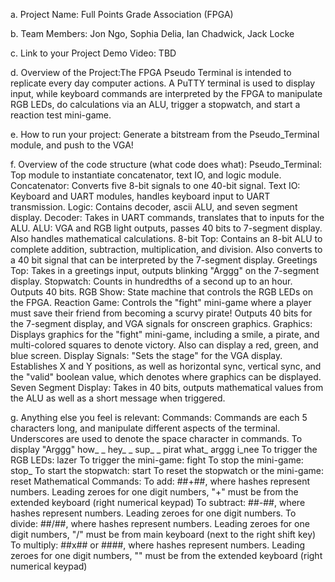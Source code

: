 a. Project Name: Full Points Grade Association (FPGA)

b. Team Members: Jon Ngo, Sophia Delia, Ian Chadwick, Jack Locke

c. Link to your Project Demo Video: TBD

d. Overview of the Project:The FPGA Pseudo Terminal is intended to replicate every day computer actions. A PuTTY terminal is used to display input, while keyboard commands are interpreted by the FPGA to manipulate RGB LEDs, do calculations via an ALU, trigger a stopwatch, and start a reaction test mini-game. 

e. How to run your project: Generate a bitstream from the Pseudo_Terminal module, and push to the VGA!

f. Overview of the code structure (what code does what): 
Pseudo_Terminal: Top module to instantiate concatenator, text IO, and logic module.
Concatenator: Converts five 8-bit signals to one 40-bit signal.
Text IO: Keyboard and UART modules, handles keyboard input to UART transmission.
Logic: Contains decoder, ascii ALU, and seven segment display.
Decoder: Takes in UART commands, translates that to inputs for the ALU.
ALU: VGA and RGB light outputs, passes 40 bits to 7-segment display. Also handles mathematical calculations.
8-bit Top: Contains an 8-bit ALU to complete addition, subtraction, multiplication, and division. Also converts to a 40 bit signal that can be interpreted by the 7-segment display.
Greetings Top: Takes in a greetings input, outputs blinking "Arggg" on the 7-segment display.
Stopwatch: Counts in hundredths of a second up to an hour. Outputs 40 bits. 
RGB Show: State machine that controls the RGB LEDs on the FPGA.
Reaction Game: Controls the "fight" mini-game where a player must save their friend from becoming a scurvy pirate! Outputs 40 bits for the 7-segment display, and VGA signals for onscreen graphics. 
Graphics: Displays graphics for the "fight" mini-game, including a smile, a pirate, and multi-colored squares to denote victory. Also can display a red, green, and blue screen.
Display Signals: "Sets the stage" for the VGA display. Establishes X and Y positions, as well as horizontal sync, vertical sync, and the "valid" boolean value, which denotes where graphics can be displayed. 
Seven Segment Display: Takes in 40 bits, outputs mathematical values from the ALU as well as a short message when triggered. 

g. Anything else you feel is relevant: 
Commands:
Commands are each 5 characters long, and manipulate different aspects of the terminal.
Underscores are used to denote the space character in commands.
To display "Arggg"
how_ _
hey_ _
sup_ _
pirat
what_
arggg
i_nee
To trigger the RGB LEDs:
lazer
To trigger the mini-game:
fight
To stop the mini-game:
stop_
To start the stopwatch:
start
To reset the stopwatch or the mini-game:
reset
Mathematical Commands:
To add:
##+##, where hashes represent numbers. Leading zeroes for one digit numbers, "+" must be from the extended keyboard (right numerical keypad)
To subtract:
##-##, where hashes represent numbers. Leading zeroes for one digit numbers.
To divide:
##/##, where hashes represent numbers. Leading zeroes for one digit numbers, "/" must be from main keyboard (next to the right shift key)
To multiply:
##x## or ##<asterisk>##, where hashes represent numbers. Leading zeroes for one digit numbers, "<asterisk>" must be from the extended keyboard (right numerical keypad)


